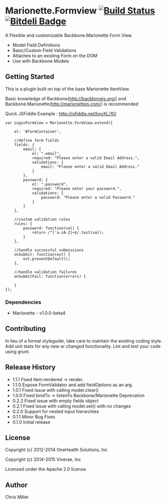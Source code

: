 # Marionette.Formview [![Build Status](https://travis-ci.org/viverae/marionette.formview.png?branch=master)](https://travis-ci.org/viverae/marionette.formview) [![Bitdeli Badge](https://d2weczhvl823v0.cloudfront.net/viverae/marionette.formview/trend.png)](https://bitdeli.com/free "Bitdeli Badge")



A Flexible and customizable Backbone.Marionette Form View.

- Model Field Definitions
- Basic/Custom Field Validations
- Attaches to an existing Form on the DOM
- Use with Backbone Models

## Getting Started

This is a plugin built on top of the base Marionette ItemView.

Basic knowledge of Backbone(http://backbonejs.org/) and Backbone.Marionette(http://marionettejs.com/) is recommended

Quick JSFiddle Example : http://jsfiddle.net/hxvXL/10/

```
var LoginFormView = Marionette.FormView.extend({

    el: '#formContainer',

    //define form fields
    fields: {
        email: {
            el: ".email",
            required: "Please enter a valid Email Address.",
            validations: {
                email: "Please enter a valid Email Address."
            }
        },
        password: {
            el: ".password",
            required: "Please enter your password.",
            validations: {
                password: "Please enter a valid Password."
            }
        }
    },

    //custom validation rules
    rules: {
        password: function(val) {
            return /^['a-zA-Z]+$/.test(val);
        }
    },

    //handle successful submissions
    onSubmit: function(evt) {
        evt.preventDefault();
    },

    //handle validation failures
    onSubmitFail: function(errors) {

    }
});
```

### Dependencies

- Marionette - v1.0.0-beta4

## Contributing
In lieu of a formal styleguide, take care to maintain the existing coding style. Add unit tests for any new or changed functionality. Lint and test your code using grunt.

## Release History

- 1.1.1 Fixed item:rendered -> render. 
- 1.1.0 Expose FormValidator and add fieldOptions as an arg. 
- 1.0.1 Fixed issue with calling model.clear()
- 1.0.0 Fixed bindTo -> listenTo Backbone/Marionette Deprecation
- 0.2.2 Fixed issue with empty fields object
- 0.2.1 Fixed issue with calling model.set() with no changes
- 0.2.0 Support for nested input hierarchies
- 0.1.1 Minor Bug Fixes
- 0.1.0 Initial release

## License

Copyright (c) 2012-2014 OneHealth Solutions, Inc

Copyright (c) 2014-2015 Viverae, Inc

Licensed under the Apache 2.0 license.

## Author

Chris Miller
